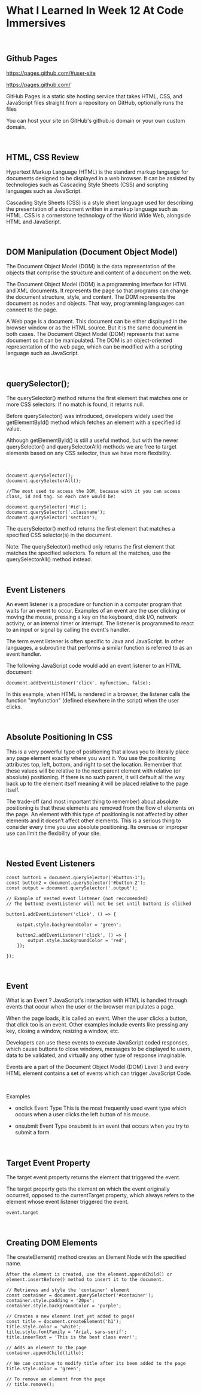 # What I Learned In Week 12 At Code Immersives

&nbsp;

## Github Pages

https://pages.github.com/#user-site

https://pages.github.com/

GitHub Pages is a static site hosting service that takes HTML, CSS, and JavaScript files straight from a repository on GitHub, optionally runs the files

You can host your site on GitHub's github.io domain or your own custom domain.

&nbsp;

## HTML, CSS Review

Hypertext Markup Language (HTML) is the standard markup language for documents designed to be displayed in a web browser. It can be assisted by technologies such as Cascading Style Sheets (CSS) and scripting languages such as JavaScript.

Cascading Style Sheets (CSS) is a style sheet language used for describing the presentation of a document written in a markup language such as HTML. CSS is a cornerstone technology of the World Wide Web, alongside HTML and JavaScript.

&nbsp;

## DOM Manipulation (Document Object Model)

The Document Object Model (DOM) is the data representation of the objects that comprise the structure and content of a document on the web.

The Document Object Model (DOM) is a programming interface for HTML and XML documents. It represents the page so that programs can change the document structure, style, and content. The DOM represents the document as nodes and objects. That way, programming languages can connect to the page.

A Web page is a document. This document can be either displayed in the browser window or as the HTML source. But it is the same document in both cases. The Document Object Model (DOM) represents that same document so it can be manipulated. The DOM is an object-oriented representation of the web page, which can be modified with a scripting language such as JavaScript.

&nbsp;

## querySelector();

The querySelector() method returns the first element that matches one or more CSS selectors. If no match is found, it returns null.

Before querySelector() was introduced, developers widely used the getElementById() method which fetches an element with a specified id value.

Although getElementById() is still a useful method, but with the newer querySelector() and querySelectorAll() methods we are free to target elements based on any CSS selector, thus we have more flexibility.

&nbsp;

    document.querySelector();
    document.querySelectorAll();

    //The most used to access the DOM, because with it you can access class, id and tag. So each case would be:

    document.querySelector('#id');
    document.querySelector('.classname');
    document.querySelector('section');

The querySelector() method returns the first element that matches a specified CSS selector(s) in the document.

Note: The querySelector() method only returns the first element that matches the specified selectors. To return all the matches, use the querySelectorAll() method instead.

&nbsp;

## Event Listeners

An event listener is a procedure or function in a computer program that waits for an event to occur. Examples of an event are the user clicking or moving the mouse, pressing a key on the keyboard, disk I/O, network activity, or an internal timer or interrupt. The listener is programmed to react to an input or signal by calling the event's handler.

The term event listener is often specific to Java and JavaScript. In other languages, a subroutine that performs a similar function is referred to as an event handler.

The following JavaScript code would add an event listener to an HTML document:

    document.addEventListener('click', myfunction, false);

In this example, when HTML is rendered in a browser, the listener calls the function "myfunction" (defined elsewhere in the script) when the user clicks.

&nbsp;

## Absolute Positioning In CSS

This is a very powerful type of positioning that allows you to literally place any page element exactly where you want it. You use the positioning attributes top, left, bottom, and right to set the location. Remember that these values will be relative to the next parent element with relative (or absolute) positioning. If there is no such parent, it will default all the way back up to the <html> element itself meaning it will be placed relative to the page itself.

The trade-off (and most important thing to remember) about absolute positioning is that these elements are removed from the flow of elements on the page. An element with this type of positioning is not affected by other elements and it doesn’t affect other elements. This is a serious thing to consider every time you use absolute positioning. Its overuse or improper use can limit the flexibility of your site.

&nbsp;

## Nested Event Listeners

    const button1 = document.querySelector('#button-1');
    const button2 = document.querySelector('#button-2');
    const output = document.querySelector('.output');

    // Example of nested event listener (not reccomended)
    // The button2 eventListener will not be set until button1 is clicked

    button1.addEventListener('click', () => {

        output.style.backgroundColor = 'green';

        button2.addEventListener('click', () => {
            output.style.backgroundColor = 'red';
        });

    });

&nbsp;

## Event

What is an Event ?
JavaScript's interaction with HTML is handled through events that occur when the user or the browser manipulates a page.

When the page loads, it is called an event. When the user clicks a button, that click too is an event. Other examples include events like pressing any key, closing a window, resizing a window, etc.

Developers can use these events to execute JavaScript coded responses, which cause buttons to close windows, messages to be displayed to users, data to be validated, and virtually any other type of response imaginable.

Events are a part of the Document Object Model (DOM) Level 3 and every HTML element contains a set of events which can trigger JavaScript Code.

&nbsp;

Examples

- onclick Event Type
  This is the most frequently used event type which occurs when a user clicks the left button of his mouse.

- onsubmit Event Type
  onsubmit is an event that occurs when you try to submit a form.

&nbsp;

## Target Event Property

The target event property returns the element that triggered the event.

The target property gets the element on which the event originally occurred, opposed to the currentTarget property, which always refers to the element whose event listener triggered the event.

    event.target

&nbsp;

## Creating DOM Elements

The createElement() method creates an Element Node with the specified name.

    After the element is created, use the element.appendChild() or element.insertBefore() method to insert it to the document.

    // Retrieves and style the 'container' element
    const container = document.querySelector('#container');
    container.style.padding = '20px';
    container.style.backgroundColor = 'purple';

    // Creates a new element (not yet added to page)
    const title = document.createElement('h1');
    title.style.color = 'white';
    title.style.fontFamily = 'Arial, sans-serif';
    title.innerText = 'This is the best class ever!';

    // Adds an element to the page
    container.appendChild(title);

    // We can continue to modify title after its been added to the page
    title.style.color = 'green';

    // To remove an element from the page
    // title.remove();
